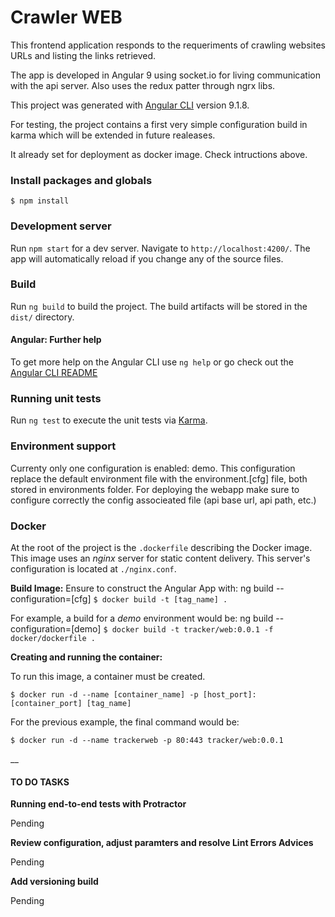 Crawler WEB
====================

This frontend application responds to the requeriments of crawling websites URLs and listing the links retrieved.

The app is developed in Angular 9 using socket.io for living communication with the api server. Also uses the redux patter through ngrx libs.

This project was generated with [Angular CLI](https://github.com/angular/angular-cli) version 9.1.8.

For testing, the project contains a first very simple configuration build in karma which will be extended in future realeases.

It already set for deployment as docker image. Check intructions above.

### Install packages and globals

`$ npm install`

### Development server

Run `npm start` for a dev server. Navigate to `http://localhost:4200/`. The app will automatically reload if you change any of the source files.

### Build

Run `ng build` to build the project. The build artifacts will be stored in the `dist/` directory. 

#### Angular: Further help

To get more help on the Angular CLI use `ng help` or go check out the [Angular CLI README](https://github.com/angular/angular-cli/blob/master/README.md)

### Running unit tests

Run `ng test` to execute the unit tests via [Karma](https://karma-runner.github.io).

### Environment support

Currenty only one configuration is enabled: demo. This configuration replace the default environment file with the environment.[cfg] file, both stored in environments folder.
For deploying the webapp make sure to configure correctly the config associeated file (api base url, api path, etc.)

### Docker

At the root of the project is the `.dockerfile` describing the Docker image. This image uses an
_nginx_ server for static content delivery. This server's configuration is located at `./nginx.conf`.

**Build Image:**
Ensure to construct the Angular App with: ng build --configuration=[cfg]
`$ docker build -t [tag_name] .`

For example, a build for a *demo* environment would be:
ng build --configuration=[demo]
`$ docker build -t tracker/web:0.0.1 -f docker/dockerfile .`

**Creating and running the container:**

To run this image, a container must be created.

`$ docker run -d --name [container_name] -p [host_port]:[container_port] [tag_name]`

For the previous example, the final command would be:

`$ docker run -d --name trackerweb -p 80:443 tracker/web:0.0.1`

__
  
#### TO DO TASKS

**Running end-to-end tests with Protractor**

Pending

**Review configuration, adjust paramters and resolve Lint Errors Advices**

Pending

**Add versioning build**

Pending

